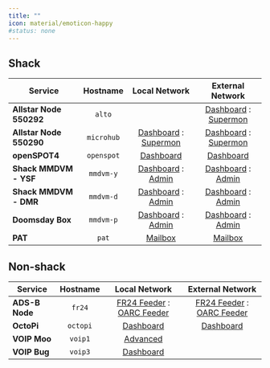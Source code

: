 ```yaml
---
title: ""
icon: material/emoticon-happy
#status: none
---
```


## Shack

| Service  | Hostname | Local Network | External Network |
| -------- | :------: | :-----------: | :--------------: |
| **Allstar Node 550292** | `alto` | | [Dashboard](http://alto.ext/) : [Supermon](http://alto.ext/supermon/link.php?nodes=550292) |
| **Allstar Node 550290** | `microhub` | [Dashboard](http://microhub.lan/) : [Supermon](http://microhub.lan/supermon/link.php?nodes=550290) | [Dashboard](http://microhub.ext/) : [Supermon](http://microhub.ext/supermon/link.php?nodes=550290) |
| **openSPOT4** | `openspot` | [Dashboard](http://openspot.lan/) | [Dashboard](http://sharkrf.link/) |
| **Shack MMDVM - YSF** | `mmdvm-y` | [Dashboard](http://mmdvm-y.lan/) : [Admin](http://mmdvm-y.lan/admin/) | [Dashboard](http://mmdvm-y.ext/) : [Admin](http://mmdvm-y.ext/admin/) |
| **Shack MMDVM - DMR** | `mmdvm-d` | [Dashboard](http://mmdvm-d.lan/) : [Admin](http://mmdvm-d.lan/admin/) | [Dashboard](http://mmdvm-d.ext/) : [Admin](http://mmdvm-d.ext/admin/) |
| **Doomsday Box** | `mmdvm-p` | [Dashboard](http://mmdvm-p.lan/) : [Admin](http://mmdvm-p.lan/admin/) | [Dashboard](http://mmdvm-p.ext/) : [Admin](http://mmdvm-p.ext/admin/) |
| **PAT** | `pat` | [Mailbox](http://pat.lan:8080/ui#) | [Mailbox](http://pat.ext:8080/ui#) |

## Non-shack

| Service  | Hostname | Local Network | External Network |
| -------- | :------: | :-----------: | :--------------: |
| **ADS-B Node** | `fr24` | [FR24 Feeder](http://fr24.lan:8754/) : [OARC Feeder](http://fr24.lan/oarc-adsb/) | [FR24 Feeder](http://fr24.ext:8754/) : [OARC Feeder](http://fr24.ext/oarc-adsb/) |
| **OctoPi** | `octopi` | [Dashboard](https://octopi.lan/) | [Dashboard](https://octopi.ext/) |
| **VOIP Moo** | `voip1` | [Advanced](http://voip1.lan/admin/advanced) | |
| **VOIP Bug** | `voip3` | [Dashboard](https://voip3.lan/) | |
